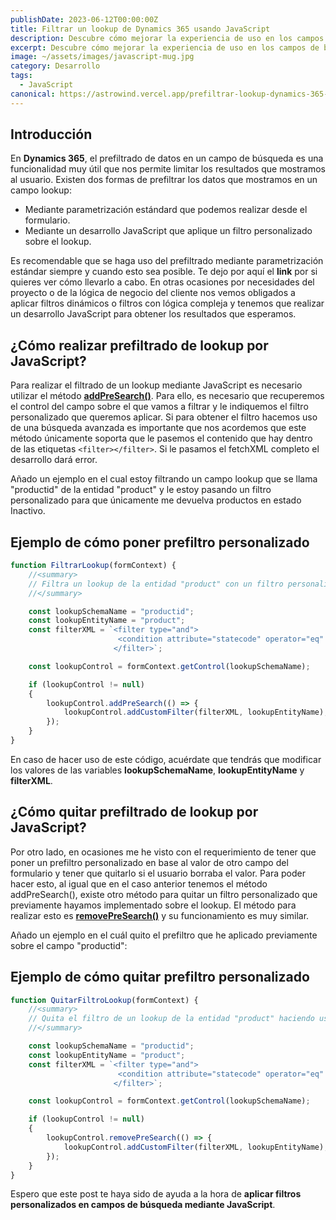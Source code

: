 ```yaml
---
publishDate: 2023-06-12T00:00:00Z
title: Filtrar un lookup de Dynamics 365 usando JavaScript
description: Descubre cómo mejorar la experiencia de uso en los campos de búsqueda aplicando filtros personalizados mediante JavaScript.
excerpt: Descubre cómo mejorar la experiencia de uso en los campos de búsqueda aplicando filtros personalizados mediante JavaScript.
image: ~/assets/images/javascript-mug.jpg
category: Desarrollo
tags:
  - JavaScript
canonical: https://astrowind.vercel.app/prefiltrar-lookup-dynamics-365-por-javascript
---
```


## Introducción

En **Dynamics 365**, el prefiltrado de datos en un campo de búsqueda es una funcionalidad muy útil que nos permite limitar los resultados que mostramos al usuario. Existen dos formas de prefiltrar los datos que mostramos en un campo lookup:

- Mediante parametrización estándard que podemos realizar desde el formulario.
- Mediante un desarrollo JavaScript que aplique un filtro personalizado sobre el lookup.

Es recomendable que se haga uso del prefiltrado mediante parametrización estándar siempre y cuando esto sea posible. Te dejo por aquí el **link** por si quieres ver cómo llevarlo a cabo.
En otras ocasiones por necesidades del proyecto o de la lógica de negocio del cliente nos vemos obligados a aplicar filtros dinámicos o filtros con lógica compleja y tenemos que realizar un desarrollo JavaScript para obtener los resultados que esperamos.

## ¿Cómo realizar prefiltrado de lookup por JavaScript?

Para realizar el filtrado de un lookup mediante JavaScript es necesario utilizar el método [**addPreSearch()**](https://learn.microsoft.com/es-es/power-apps/developer/model-driven-apps/clientapi/reference/controls/addpresearch). Para ello, es necesario que recuperemos el control del campo sobre el que vamos a filtrar y le indiquemos el filtro personalizado que queremos aplicar. Si para obtener el filtro hacemos uso de una búsqueda avanzada es importante que nos acordemos que este método únicamente soporta que le pasemos el contenido que hay dentro de las etiquetas `<filter></filter>`. Si le pasamos el fetchXML completo el desarrollo dará error.

Añado un ejemplo en el cual estoy filtrando un campo lookup que se llama "productid" de la entidad "product" y le estoy pasando un filtro personalizado para que únicamente me devuelva productos en estado Inactivo.

## Ejemplo de cómo poner prefiltro personalizado

```js
function FiltrarLookup(formContext) {
    //<summary>
    // Filtra un lookup de la entidad "product" con un filtro personalizado haciendo uso de addPreSearch.
    //</summary>

    const lookupSchemaName = "productid";
    const lookupEntityName = "product";
    const filterXML = `<filter type="and">
                        <condition attribute="statecode" operator="eq" value="1" />
                       </filter>`;

    const lookupControl = formContext.getControl(lookupSchemaName);

    if (lookupControl != null) 
    {
        lookupControl.addPreSearch(() => {
            lookupControl.addCustomFilter(filterXML, lookupEntityName);
        });
    }
}
```

En caso de hacer uso de este código, acuérdate que tendrás que modificar los valores de las variables **lookupSchemaName**, **lookupEntityName** y **filterXML**.

## ¿Cómo quitar prefiltrado de lookup por JavaScript?

Por otro lado, en ocasiones me he visto con el requerimiento de tener que poner un prefiltro personalizado en base al valor de otro campo del formulario y tener que quitarlo si el usuario borraba el valor. Para poder hacer esto, al igual que en el caso anterior tenemos el método addPreSearch(), existe otro método para quitar un filtro personalizado que previamente hayamos implementado sobre el lookup. El método para realizar esto es [**removePreSearch()**](https://learn.microsoft.com/es-es/power-apps/developer/model-driven-apps/clientapi/reference/controls/removepresearch) y su funcionamiento es muy similar.

Añado un ejemplo en el cuál quito el prefiltro que he aplicado previamente sobre el campo "productid":

## Ejemplo de cómo quitar prefiltro personalizado

```js
function QuitarFiltroLookup(formContext) {
    //<summary>
    // Quita el filtro de un lookup de la entidad "product" haciendo uso de removePreSearch.
    //</summary>

    const lookupSchemaName = "productid";
    const lookupEntityName = "product";
    const filterXML = `<filter type="and">
                        <condition attribute="statecode" operator="eq" value="1" />
                       </filter>`;

    const lookupControl = formContext.getControl(lookupSchemaName);

    if (lookupControl != null) 
    {
        lookupControl.removePreSearch(() => {
            lookupControl.addCustomFilter(filterXML, lookupEntityName);
        });
    }
}
```

Espero que este post te haya sido de ayuda a la hora de **aplicar filtros personalizados en campos de búsqueda mediante JavaScript**.
